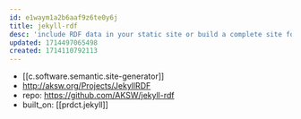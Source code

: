 ```yaml
---
id: e1waym1a2b6aaf9z6te0y6j
title: jekyll-rdf
desc: 'include RDF data in your static site or build a complete site for your RDF graph '
updated: 1714497065498
created: 1714110792113
---
```


- [[c.software.semantic.site-generator]]
- http://aksw.org/Projects/JekyllRDF
- repo: https://github.com/AKSW/jekyll-rdf
- built_on: [[prdct.jekyll]]
